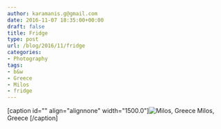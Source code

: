 ```yaml
---
author: karamanis.g@gmail.com
date: 2016-11-07 18:35:00+00:00
draft: false
title: Fridge
type: post
url: /blog/2016/11/fridge
categories:
- Photography
tags:
- b&w
- Greece
- Milos
- fridge
---
```


[caption id="" align="alignnone" width="1500.0"]![ Milos, Greece ](https://images.squarespace-cdn.com/content/v1/4f3f61bae4b063b909445965/1477823759644-1L9V7S7046C03BL7OPFY/ke17ZwdGBToddI8pDm48kFWxnDtCdRm2WA9rXcwtIYR7gQa3H78H3Y0txjaiv_0fDoOvxcdMmMKkDsyUqMSsMWxHk725yiiHCCLfrh8O1z5QPOohDIaIeljMHgDF5CVlOqpeNLcJ80NK65_fV7S1UcTSrQkGwCGRqSxozz07hWZrYGYYH8sg4qn8Lpf9k1pYMHPsat2_S1jaQY3SwdyaXg/image-asset.jpeg?format=original)
 Milos, Greece [/caption]
